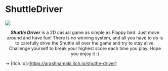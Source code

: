 # ShuttleDriver

<img src="https://img.itch.zone/aW1nLzE2NTg0NTMxLnBuZw==/original/zphsWq.png"/>

<center>

***Shuttle Driver*** is a 2D casual game as simple as Flappy bird. Just move around and have fun! There is no winning system, and all you have to do is to carefully drive the Shuttle all over the game and try to stay alive.  Challenge yourself to break your highest score each time you play. Hope you enjoy it :)
</center>

→ [Itch.Io]:(https://arashnamaki.itch.io/shuttle-driver)
